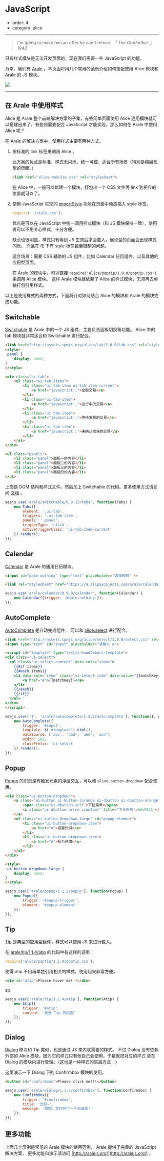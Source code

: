 # JavaScript

- order: 4
- category: alice

---

> I'm going to make him an offer he can't refuse.
*「 The GodFather 」1942*

只有样式模块是无法开发页面的，现在我们需要一些 JavaScript 的功能。

万幸，我们有 [Arale](http://aralejs.org/) 。本页面将用几个常用的范例介绍如何搭配使用 Alice 模块和 Arale 的 JS 模块。

![](https://i.alipayobjects.com/e/201303/2MPpg2ju9k.jpg)

---

## 在 Arale 中使用样式

Alice 是 Arale 整个前端解决方案的子集，有些简单页面使用 Alice 通用模块就可以搭建出来了，有些则需要配合 JavaScript 才能实现。那么如何在 Arale 中使用 Alice 呢？

在 Arale 的解决方案中，使用样式主要有两种方式。

1. 用标准的 link 标签来调用 Alice 。

    此方案的优点是标准，样式无闪烁，统一可控，适合所有场景（特别是纯展现型的页面。）

    ```html
    <link href="alice-modules.css" rel="stylesheet">
    ```

    在 Alice 中，一般可以新建一个模块，打包出一个 CSS 文件再 link 到相应的位置就可以了。

2. 使用 JavaScript 实现的 [importStyle](https://github.com/spmjs/spm/issues/641) 功能在页面中动态插入 style 标签。

    ```js
    require('./style.css');
    ```

    优点是可以在 JavaScript 中统一调用样式模块（和 JS 模块保持一致），使用者可以不用关心样式，十分方便。

    缺点也很明显，样式只有等到 JS 生效后才会载入，展现型的页面会出现样式闪烁。
    而且在 IE 下有 style 标签数量限制的[问题](http://social.msdn.microsoft.com/Forums/en-US/iewebdevelopment/thread/ad1b6e88-bbfa-4cc4-9e95-3889b82a7c1d/)。

    适合场景：需要 CSS 辅助的 JS 组件，比如 Calendar 日历组件，以及其他的应用型页面。

    在 Arale 的模块中，可以直接 `require('alice/poptip/1.0.0/poptip.css')` 来调用 Alice 模块。
    这样 Arale 模块就依赖了 Alice 的样式模块，无须再去单独打包引用样式。


以上是使用样式的两种方式，下面将针对如何结合 Alice 的模块和 Arale 的模块完成功能。

## Switchable

[Switchable](http://aralejs.org/switchable) 是 Arale 中的一个 JS 组件，主要负责面板切换等功能。
Alice 中的 tab 模块就非常适合和 Switchable 进行配合。


````html
<link href="http://assets.spmjs.org/alice/tab/1.0.0/tab.css" rel="stylesheet">
<style>
.panel {
    display: none;
}
</style>

<div class="ui-tab">
    <ul class="ui-tab-items">
        <li class="ui-tab-item ui-tab-item-current">
            <a href="javascript:;">全部交易</a>
        </li>
        <li class="ui-tab-item">
            <a href="javascript:;">进行中的交易</a>
        </li>
        <li class="ui-tab-item">
            <a href="javascript:;">等待发货的交易</a>
        </li>
        <li class="ui-tab-item">
            <a href="javascript:;">未确认收获的交易</a>
        </li>
    </ul>
</div>

<ul class="panels">
    <li class="panel">面板一的内容</li>  
    <li class="panel">面板二的内容</li>  
    <li class="panel">面板三的内容</li>  
    <li class="panel">面板四的内容</li>  
</ul>
````

上面是 DOM 结构和样式文件。然后加上 Switchable 的代码。更多使用方式请访问 [文档](http://aralejs.org/switchable) 。

````js
seajs.use('arale/switchable/0.9.15/tabs', function(Tabs) {
    new Tabs({
        element: '.ui-tab',
        triggers: '.ui-tab-item',
        panels: '.panel',
        triggerType: 'click',
        activeTriggerClass: 'ui-tab-item-current'
    }).render();
});
````

## Calendar

[Calendar](http://aralejs.org/calendar) 是 Arale 的通用日历模块。

````html
<input id="date-nothing" type="text" placeholder="选择日期" />
````

````html
<link rel="stylesheet" href="https://a.alipayobjects.com/arale/calendar/0.9.0/calendar.css" />
````

````js
seajs.use('arale/calendar/0.9.0/calendar', function(Calendar) {
    new Calendar({trigger: '#date-nothing'});
});
````

## AutoComplete

[AutoComplete](http://aralejs.org/autocomplete) 是自动完成组件，
可以和 [alice.select](http://aliceui.org/select/) 进行配合。

````html
<link href="http://assets.spmjs.org/alice/select/1.0.0/select.css" rel="stylesheet">
<input type="text" id="input" placeholder="请输入 a">

<script id="template" type="text/x-handlebars-template">
<div class="ui-select">
  <ul class="ui-select-content" data-role="items">
    {{#if items}}
    {{#each items}}
    <li data-role="item" class="ui-select-item" data-value="{{matchKey}}">
        <a href="#">{{matchKey}}</a>
    </li>
    {{/each}}
    {{/if}}
  </ul>
</div>
</script>
````

````js
seajs.use(['$', 'arale/autocomplete/1.2.2/autocomplete'], function($, AutoComplete) {
    new AutoComplete({
        trigger: '#input',
        template: $('#template').html(),
        dataSource: ['abc', 'abd', 'abe', 'acd'],
        width: 182,
        classPrefix: 'ui-select'
    }).render();
});
````

## Popup

[Popup](http://aralejs.org/popup) 的职责是有触发元素的浮层交互，可以和 `alice.button-dropdown` 配合使用。

````html
<div class="ui-button-dropdown">
    <a class="ui-button ui-button-lorange ui-dbutton ui-dbutton-orange" id="popup-trigger">
        <span class="ui-dbutton-self">下拉菜单</span>
        <i class="ui-dbutton-arrow iconfont" title="下三角形">&#xF03C;</i>
    </a>
    <ul class="ui-button-dropdown-large" id="popup-element">
        <li class="ui-button-dropdown-item">
            <a href="#">设置代扣</a>
        </li>
        <li class="ui-button-dropdown-item">
            <a href="#">标为已缴</a>
        </li>   
    </ul>
</div>

<style>
.ui-button-dropdown-large {
    display: none;
}
</style>
````

````js
seajs.use(['arale/popup/1.1.2/popup'], function(Popup) {
    new Popup({
        trigger: '#popup-trigger',
        element: '#popup-element'
    });
});
````

## Tip

[Tip](http://aralejs.org/tip) 是典型的应用型组件，样式可以使用 JS 来进行载入。

在 [arale/tip/1.1.4/atip](https://github.com/aralejs/tip/blob/master/dist/atip-debug.js#L5) 的代码中有这样的调用：

```js
require('alice/poptip/1.1.0/poptip.css');
```

使得 atip 不用再单独引用相关的样式，使用起来非常方便。

````html
<div id="atip">Please hover me!!!</div>
````

<style>
#atip {
    background:rgb(255, 223, 176);
    display:inline-block;
    padding: 3px 5px;
}
</style>
sp
````js
seajs.use(['arale/tip/1.1.4/atip'], function(Atip) {
    new Atip({
        trigger: '#atip',
        content: '我是 Tip 的内容'
    });
});
````

## Dialog

[Dialog](http://aralejs.org/dialog) 模块和 Tip 类似，也是通过 JS 来内联需要的样式。
不过 Dialog 没有依赖外部的 Alice 模块，因为它的样式只有他自己会使用，于是就把对应的样式
放在 Dialog 的模块内进行管理。（这也是一种样式的实践方式！）

这里演示一下 Dialog 下的 Confirmbox 模块的使用。

````html
<button id="confirmbox">Please click me!!!</button>
````

````js
seajs.use(['arale/dialog/1.1.3/confirmbox'], function(ConfirmBox) {
    new ConfirmBox({
        trigger: '#confirmbox',
        title: '您好~',
        message: '啊哦，您打开了一个对话框！'
    });
});
````

## 更多功能

上面几个示例是常见的 Arale 模块的使用范例，
Arale 提供了完善的 JavaScript 解决方案，
更多功能和演示请访问 [http://aralejs.org/](http://aralejs.org/) 。 
